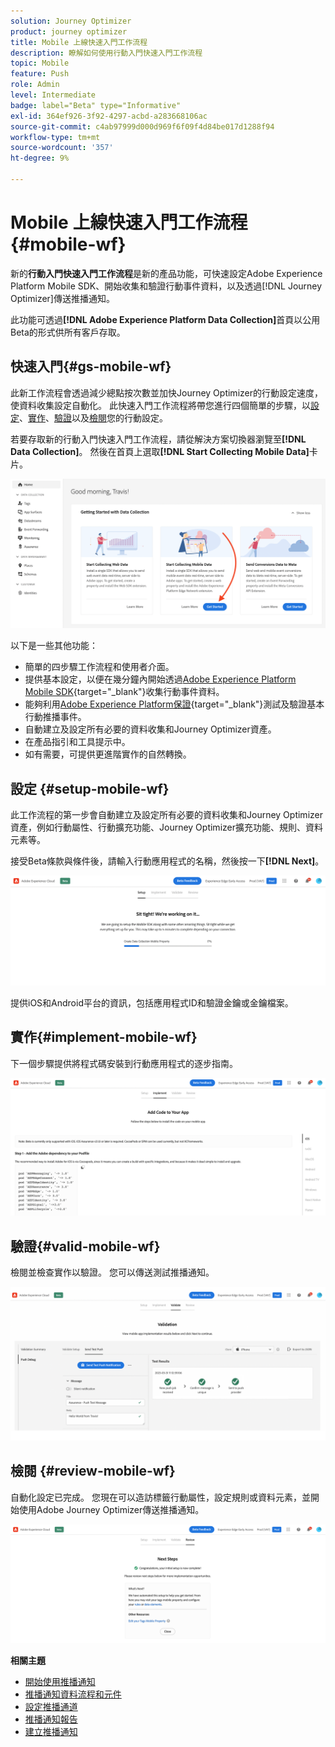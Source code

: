 ```yaml
---
solution: Journey Optimizer
product: journey optimizer
title: Mobile 上線快速入門工作流程
description: 瞭解如何使用行動入門快速入門工作流程
topic: Mobile
feature: Push
role: Admin
level: Intermediate
badge: label="Beta" type="Informative"
exl-id: 364ef926-3f92-4297-acbd-a283668106ac
source-git-commit: c4ab97999d000d969f6f09f4d84be017d1288f94
workflow-type: tm+mt
source-wordcount: '357'
ht-degree: 9%

---
```


# Mobile 上線快速入門工作流程 {#mobile-wf}

新的&#x200B;**行動入門快速入門工作流程**&#x200B;是新的產品功能，可快速設定Adobe Experience Platform Mobile SDK、開始收集和驗證行動事件資料，以及透過[!DNL Journey Optimizer]傳送推播通知。

此功能可透過&#x200B;**[!DNL Adobe Experience Platform Data Collection]**&#x200B;首頁以公用Beta的形式供所有客戶存取。

## 快速入門{#gs-mobile-wf}

此新工作流程會透過減少總點按次數並加快Journey Optimizer的行動設定速度，使資料收集設定自動化。 此快速入門工作流程將帶您進行四個簡單的步驟，以[設定](##setup-mobile-wf)、[實作](#implement-mobile-wf)、[驗證](#valid-mobile-wf)以及[檢閱](#review-mobile-wf)您的行動設定。

若要存取新的行動入門快速入門工作流程，請從解決方案切換器瀏覽至&#x200B;**[!DNL Data Collection]**。 然後在首頁上選取&#x200B;**[!DNL Start Collecting Mobile Data]**&#x200B;卡片。

![](assets/mobile-wf-home.png)

以下是一些其他功能：

* 簡單的四步驟工作流程和使用者介面。
* 提供基本設定，以便在幾分鐘內開始透過[Adobe Experience Platform Mobile SDK](https://developer.adobe.com/client-sdks/documentation/){target="_blank"}收集行動事件資料。
* 能夠利用[Adobe Experience Platform保證](https://experienceleague.adobe.com/docs/experience-platform/assurance/home.html){target="_blank"}測試及驗證基本行動推播事件。
* 自動建立及設定所有必要的資料收集和Journey Optimizer資產。
* 在產品指引和工具提示中。
* 如有需要，可提供更進階實作的自然轉換。

## 設定 {#setup-mobile-wf}

此工作流程的第一步會自動建立及設定所有必要的資料收集和Journey Optimizer資產，例如行動屬性、行動擴充功能、Journey Optimizer擴充功能、規則、資料元素等。

接受Beta條款與條件後，請輸入行動應用程式的名稱，然後按一下&#x200B;**[!DNL Next]**。

![](assets/mobile-wf-setup.png)

提供iOS和Android平台的資訊，包括應用程式ID和驗證金鑰或金鑰檔案。

## 實作{#implement-mobile-wf}

下一個步驟提供將程式碼安裝到行動應用程式的逐步指南。

![](assets/mobile-wf-add-code.png)


## 驗證{#valid-mobile-wf}

檢閱並檢查實作以驗證。 您可以傳送測試推播通知。

![](assets/mobile-wf-valid.png)


## 檢閱 {#review-mobile-wf}

自動化設定已完成。 您現在可以造訪標籤行動屬性，設定規則或資料元素，並開始使用Adobe Journey Optimizer傳送推播通知。

![](assets/mobile-wf-done.png)


**相關主題**

* [開始使用推播通知](get-started-push.md)
* [推播通知資料流程和元件](push-gs.md)
* [設定推播通道](push-configuration.md)
* [推播通知報告](../reports/journey-global-report.md#push-global)
* [建立推播通知](create-push.md)
